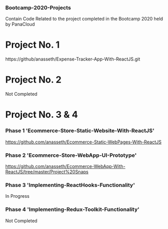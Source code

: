 ### Bootcamp-2020-Projects
Contain Code Related to the project completed in the Bootcamp 2020 held by PanaCloud

# Project No. 1
https://github/anasseth/Expense-Tracker-App-With-ReactJS.git

# Project No. 2
Not Completed

# Project No. 3 & 4
### Phase 1 'Ecommerce-Store-Static-Website-With-ReactJS'
https://github.com/anasseth/Ecommerce-Static-WebPages-With-ReactJS
### Phase 2 'Ecommerce-Store-WebApp-UI-Prototype'
https://github.com/anasseth/Ecommerce-WebApp-With-ReactJS/tree/master/Project%20Snaps
### Phase 3 'Implementing-ReactHooks-Functionality'
In Progress
### Phase 4 'Implementing-Redux-Toolkit-Functionality'
Not Completed
